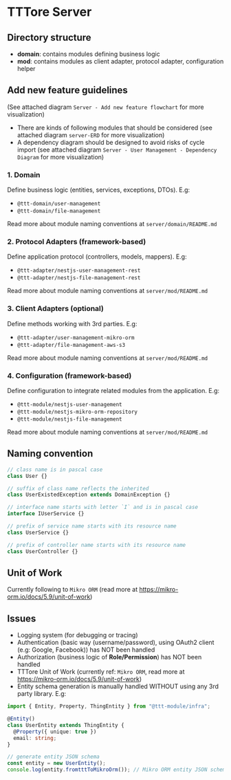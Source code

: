# TTTore Server

## Directory structure

- **domain**: contains modules defining business logic
- **mod**: contains modules as client adapter, protocol adapter, configuration helper

## Add new feature guidelines

(See attached diagram `Server - Add new feature flowchart` for more visualization)

- There are kinds of following modules that should be considered (see attached diagram `server-ERD` for more visualization)
- A dependency diagram should be designed to avoid risks of cycle import (see attached diagram `Server - User Management - Dependency Diagram` for more visualization)

### 1. Domain

Define business logic (entities, services, exceptions, DTOs). E.g:

- `@ttt-domain/user-management`
- `@ttt-domain/file-management`

Read more about module naming conventions at `server/domain/README.md`

### 2. Protocol Adapters (framework-based)

Define application protocol (controllers, models, mappers). E.g:

- `@ttt-adapter/nestjs-user-management-rest`
- `@ttt-adapter/nestjs-file-management-rest`

Read more about module naming conventions at `server/mod/README.md`

### 3. Client Adapters (optional)

Define methods working with 3rd parties. E.g:

- `@ttt-adapter/user-management-mikro-orm`
- `@ttt-adapter/file-management-aws-s3`

Read more about module naming conventions at `server/mod/README.md`

### 4. Configuration (framework-based)

Define configuration to integrate related modules from the application. E.g:

- `@ttt-module/nestjs-user-management`
- `@ttt-module/nestjs-mikro-orm-repository`
- `@ttt-module/nestjs-file-management`

Read more about module naming conventions at `server/mod/README.md`

## Naming convention

```typescript
// class name is in pascal case
class User {}

// suffix of class name reflects the inherited
class UserExistedException extends DomainException {}

// interface name starts with letter `I` and is in pascal case
interface IUserService {}

// prefix of service name starts with its resource name
class UserService {}

// prefix of controller name starts with its resource name
class UserController {}
```

## Unit of Work

Currently following to `Mikro ORM` (read more at https://mikro-orm.io/docs/5.9/unit-of-work)

## Issues

- Logging system (for debugging or tracing)
- Authentication (basic way (username/password), using OAuth2 client (e.g: Google, Facebook)) has NOT been handled
- Authorization (business logic of **Role/Permission**) has NOT been handled
- TTTore Unit of Work (currently ref: `Mikro ORM`, read more at https://mikro-orm.io/docs/5.9/unit-of-work)
- Entity schema generation is manually handled WITHOUT using any 3rd party library. E.g:

```typescript
import { Entity, Property, ThingEntity } from "@ttt-module/infra";

@Entity()
class UserEntity extends ThingEntity {
  @Property({ unique: true })
  email: string;
}

// generate entity JSON schema
const entity = new UserEntity();
console.log(entity.fromtttToMikroOrm()); // Mikro ORM entity JSON schema (ref: https://mikro-orm.io/docs/5.9/entity-schema)
```
